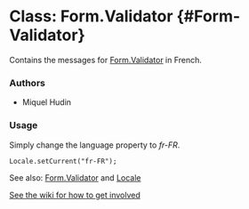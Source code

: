 Class: Form.Validator {#Form-Validator}
=====================================

Contains the messages for [Form.Validator][] in French.

### Authors

* Miquel Hudin

### Usage

Simply change the language property to *fr-FR*.

	Locale.setCurrent("fr-FR");

See also: [Form.Validator][] and [Locale][]

[See the wiki for how to get involved](http://wiki.github.com/mootools/mootools-more)

[Form.Validator]: /more/Forms/Form.Validator#Form-Validator
[Locale]: /more/Locale/Locale
